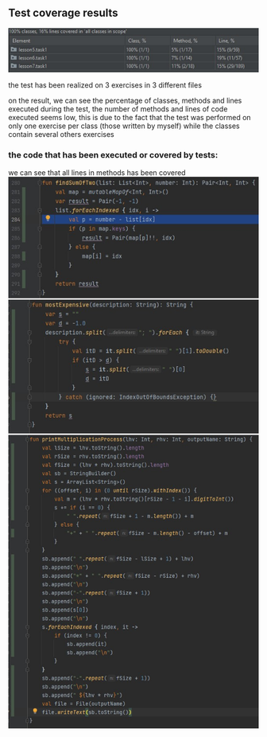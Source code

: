 ## Test coverage results
![](../img/coverage.jpg)

the test has been realized on 3 exercises in 3 different files

on the result, we can see the percentage of classes, methods and lines executed during the test,
the number of methods and lines of code executed seems low, this is due to the fact that the 
test was performed on only one exercise per class (those written by myself) while the classes 
contain several others exercises

### the code that has been executed or covered by tests: 
 we can see that all lines in methods has been covered
 ![](../img/findSumOfTwoCoverage.jpg)
 ![](../img/mostExpensiveCoverage.jpg)
 ![](../img/printMultiplicationProcessCoverage.jpg)
